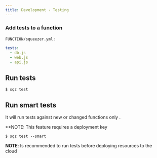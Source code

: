 ```yaml
---
title: Development - Testing
---
```


### Add tests to a function

`FUNCTION/squeezer.yml` :

```yaml
tests:
  - db.js
  - web.js
  - api.js
```

## Run tests
`$ sqz test` 

## Run smart tests

It will run tests against new or changed functions only .

**NOTE: This feature requires a deployment key

`$ sqz test --smart` 

**NOTE**: Is recommended to run tests before deploying resources to the cloud
